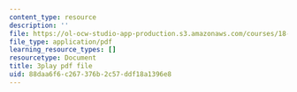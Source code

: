 ```yaml
---
content_type: resource
description: ''
file: https://ol-ocw-studio-app-production.s3.amazonaws.com/courses/18-01sc-single-variable-calculus-fall-2010/88daa6f6c267376b2c57ddf18a1396e8_jBkXbAgMj6s.pdf
file_type: application/pdf
learning_resource_types: []
resourcetype: Document
title: 3play pdf file
uid: 88daa6f6-c267-376b-2c57-ddf18a1396e8
---
```

